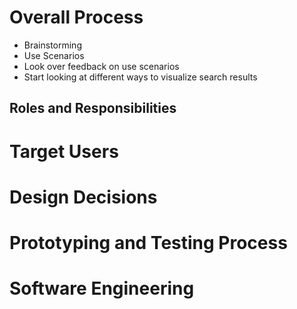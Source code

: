 # Overall Process

* Brainstorming
* Use Scenarios
* Look over feedback on use scenarios
* Start looking at different ways to visualize search results

## Roles and Responsibilities

# Target Users

# Design Decisions

# Prototyping and Testing Process

# Software Engineering